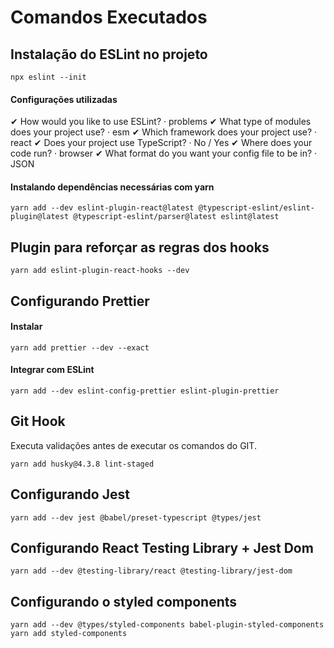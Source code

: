 # Comandos Executados

## Instalação do ESLint no projeto

`npx eslint --init`

#### Configurações utilizadas

✔ How would you like to use ESLint? · problems
✔ What type of modules does your project use? · esm
✔ Which framework does your project use? · react
✔ Does your project use TypeScript? · No / Yes
✔ Where does your code run? · browser
✔ What format do you want your config file to be in? · JSON

#### Instalando dependências necessárias com yarn

`yarn add --dev eslint-plugin-react@latest @typescript-eslint/eslint-plugin@latest @typescript-eslint/parser@latest eslint@latest`

## Plugin para reforçar as regras dos hooks

`yarn add eslint-plugin-react-hooks --dev`

## Configurando Prettier
#### Instalar
`yarn add prettier --dev --exact`

#### Integrar com ESLint
`yarn add --dev eslint-config-prettier eslint-plugin-prettier`

## Git Hook
Executa validações antes de executar os comandos do GIT.

`yarn add husky@4.3.8 lint-staged`

## Configurando Jest
`yarn add --dev jest @babel/preset-typescript @types/jest `

## Configurando React Testing Library + Jest Dom
`yarn add --dev @testing-library/react @testing-library/jest-dom`

## Configurando o styled components
`yarn add --dev @types/styled-components babel-plugin-styled-components`
`yarn add styled-components`
